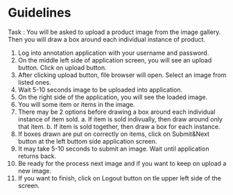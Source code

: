 # Guidelines

Task : You will be asked to upload a product image from the image gallery.  Then you will draw a box around each individual instance of product.

1. Log into annotation application with your username and password. 
2. On the middle left side of application screen, you will see an upload button. Click on upload button.
3.  After clicking upload button, file browser will open. Select an image from listed ones.
4. Wait 5-10 seconds image to be uploaded into application.
5. On the right side of the application, you will see the loaded image.
6. You will some item or items in the image.
7. There may be 2 options before drawing a box around each individual instance of item sold.
    a. If item is sold indivually, then draw around only that item.
    b. If item is sold together, then draw a box for each instance.
8. If boxes drawn are put on correctly on items, click on Submit&Next button at the left buttom side application screen. 
9. It may take 5-10 seconds to submit an image. Wait until application returns back.
10. Be ready for the process next image and if you want to keep on upload a new image.
11. If you want to finish, click on Logout button on tle upper left side of the screen.


